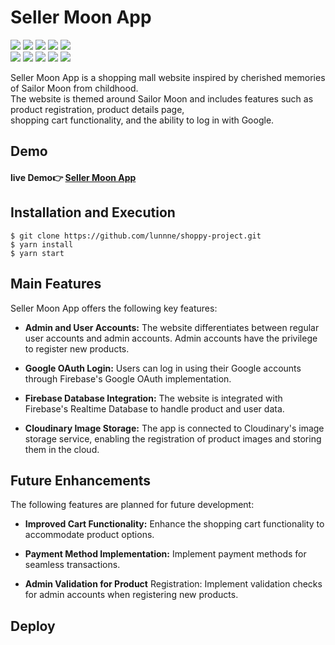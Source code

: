 # Seller Moon App
<img src="https://img.shields.io/badge/React-61DAFB?style=flat&logo=React&logoColor=white"/> <img src="https://img.shields.io/badge/tailwindcss-06B6D4?style=flat&logo=tailwindcss&logoColor=white"/> <img src="https://img.shields.io/badge/firebase-FFCA28?style=flat&logo=firebase&logoColor=white"/> <img src="https://img.shields.io/badge/reactrouter-CA4245?style=flat&logo=reactrouter&logoColor=white"/> <img src="https://img.shields.io/badge/reactquery-FF4154?style=flat&logo=reactquery&logoColor=white"/>    
<img src="https://img.shields.io/badge/reacthookform-EC5990?style=flat&logo=reacthookform&logoColor=white"/>
<img src="https://img.shields.io/badge/Cloudinary-003DAD?style=flat"/> <img src="https://img.shields.io/badge/Yarn-2C8EBB?style=flat&logo=Yarn&logoColor=white"/>
<img src="https://img.shields.io/badge/Github-181717?style=flat&logo=Github&logoColor=white"/>
<img src="https://img.shields.io/badge/Netlify-00C7B7?style=flat&logo=Netlify&logoColor=white"/>    

Seller Moon App is a shopping mall website inspired by cherished memories of Sailor Moon from childhood.    
The website is themed around Sailor Moon and includes features such as product registration, product details page,    
shopping cart functionality, and the ability to log in with Google.


## Demo
#### live Demo👉 [Seller Moon App](https://https://sellermoon.netlify.app, "app link")

## Installation and Execution
<pre><code>$ git clone https://github.com/lunnne/shoppy-project.git
$ yarn install
$ yarn start
</code></pre>

## Main Features
Seller Moon App offers the following key features:

+ __Admin and User Accounts:__ The website differentiates between regular user accounts and admin accounts. Admin accounts have the privilege to register new products.

+ __Google OAuth Login:__ Users can log in using their Google accounts through Firebase's Google OAuth implementation.

+ __Firebase Database Integration:__ The website is integrated with Firebase's Realtime Database to handle product and user data.

+ __Cloudinary Image Storage:__ The app is connected to Cloudinary's image storage service, enabling the registration of product images and storing them in the cloud.

## Future Enhancements
The following features are planned for future development:

+ __Improved Cart Functionality:__ Enhance the shopping cart functionality to accommodate product options.

+ __Payment Method Implementation:__ Implement payment methods for seamless transactions.

+ __Admin Validation for Product__ Registration: Implement validation checks for admin accounts when registering new products.

## Deploy
  
